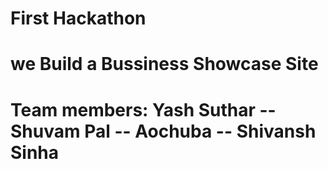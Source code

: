 # First Hackathon 
# we Build a Bussiness Showcase Site 
# Team members: Yash Suthar -- Shuvam Pal -- Aochuba -- Shivansh Sinha
